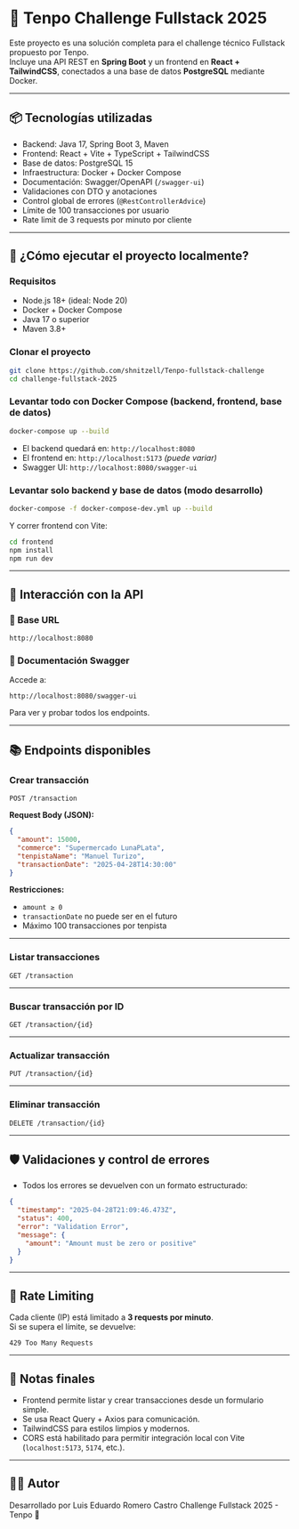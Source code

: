 # 💸 Tenpo Challenge Fullstack 2025

Este proyecto es una solución completa para el challenge técnico Fullstack propuesto por Tenpo.  
Incluye una API REST en **Spring Boot** y un frontend en **React + TailwindCSS**, conectados a una base de datos **PostgreSQL** mediante Docker.

---

## 📦 Tecnologías utilizadas

- Backend: Java 17, Spring Boot 3, Maven
- Frontend: React + Vite + TypeScript + TailwindCSS
- Base de datos: PostgreSQL 15
- Infraestructura: Docker + Docker Compose
- Documentación: Swagger/OpenAPI (`/swagger-ui`)
- Validaciones con DTO y anotaciones
- Control global de errores (`@RestControllerAdvice`)
- Límite de 100 transacciones por usuario
- Rate limit de 3 requests por minuto por cliente

---

## 🚀 ¿Cómo ejecutar el proyecto localmente?

### Requisitos

- Node.js 18+ (ideal: Node 20)
- Docker + Docker Compose
- Java 17 o superior
- Maven 3.8+

### Clonar el proyecto

```bash
git clone https://github.com/shnitzell/Tenpo-fullstack-challenge
cd challenge-fullstack-2025
```

### Levantar todo con Docker Compose (backend, frontend, base de datos)

```bash
docker-compose up --build
```

- El backend quedará en: `http://localhost:8080`
- El frontend en: `http://localhost:5173` _(puede variar)_
- Swagger UI: `http://localhost:8080/swagger-ui`

### Levantar solo backend y base de datos (modo desarrollo)

```bash
docker-compose -f docker-compose-dev.yml up --build
```

Y correr frontend con Vite:

```bash
cd frontend
npm install
npm run dev
```

---

## 🧪 Interacción con la API

### 🔗 Base URL

```
http://localhost:8080
```

### 📄 Documentación Swagger

Accede a:

```
http://localhost:8080/swagger-ui
```

Para ver y probar todos los endpoints.

---

## 📚 Endpoints disponibles

### Crear transacción

```http
POST /transaction
```

**Request Body (JSON):**

```json
{
  "amount": 15000,
  "commerce": "Supermercado LunaPLata",
  "tenpistaName": "Manuel Turizo",
  "transactionDate": "2025-04-28T14:30:00"
}
```

**Restricciones:**

- `amount ≥ 0`
- `transactionDate` no puede ser en el futuro
- Máximo 100 transacciones por tenpista

---

### Listar transacciones

```http
GET /transaction
```

---

### Buscar transacción por ID

```http
GET /transaction/{id}
```

---

### Actualizar transacción

```http
PUT /transaction/{id}
```

---

### Eliminar transacción

```http
DELETE /transaction/{id}
```

---

## 🛡️ Validaciones y control de errores

- Todos los errores se devuelven con un formato estructurado:

```json
{
  "timestamp": "2025-04-28T21:09:46.473Z",
  "status": 400,
  "error": "Validation Error",
  "message": {
    "amount": "Amount must be zero or positive"
  }
}
```

---

## 🚦 Rate Limiting

Cada cliente (IP) está limitado a **3 requests por minuto**.  
Si se supera el límite, se devuelve:

```http
429 Too Many Requests
```

---

## 🎯 Notas finales

- Frontend permite listar y crear transacciones desde un formulario simple.
- Se usa React Query + Axios para comunicación.
- TailwindCSS para estilos limpios y modernos.
- CORS está habilitado para permitir integración local con Vite (`localhost:5173`, `5174`, etc.).

---

## 👨‍💻 Autor

Desarrollado por Luis Eduardo Romero Castro
Challenge Fullstack 2025 - Tenpo 🚀
